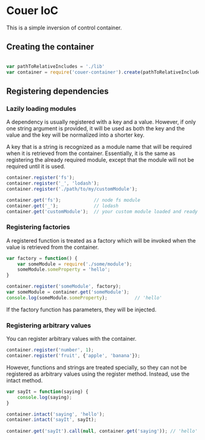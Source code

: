 # Couer IoC

This is a simple inversion of control container.

## Creating the container

```javascript

var pathToRelativeIncludes = './lib'
var container = require('couer-container').create(pathToRelativeIncludes);

```

## Registering dependencies



### Lazily loading modules

A dependency is usually registered with a key and a value.  However,
if only one string argument is provided, it will be used as both the 
key and the value and the key will be normalized into a shorter key.

A key that is a string is recognized as a module name that will be
required when it is retrieved from the container.  Essentially, it is
the same as registering the already required module, except that the
module will not be required until it is used.

```javascript
container.register('fs');
container.register('_', 'lodash');
container.register('./path/to/my/customModule');

container.get('fs');            // node fs module
container.get('_');             // lodash
container.get('customModule');  // your custom module loaded and ready to go
```

### Registering factories

A registered function is treated as a factory which will be invoked when the
value is retrieved from the container.

```javascript
var factory = function() {
    var someModule = require('./some/module');
    someModule.someProperty = 'hello';
}

container.register('someModule', factory);
var someModule = container.get('someModule');
console.log(someModule.someProperty);          // 'hello'
```

If the factory function has parameters, they will be injected.

### Registering arbitrary values

You can register arbitrary values with the container.

```javascript
container.register('number', 1);
container.register('fruit', {'apple', 'banana'});
```

However, functions and strings are treated specially, so they
can not be registered as arbitrary values using the register method.
Instead, use the intact method.

```javascript
var sayIt = function(saying) {
    console.log(saying);
}

container.intact('saying', 'hello');
container.intact('sayIt', sayIt);
 
container.get('sayIt').call(null, container.get('saying')); // 'hello'
```




